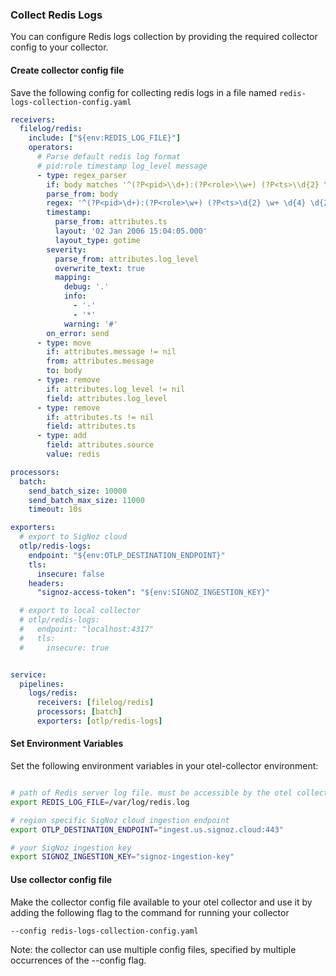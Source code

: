 ### Collect Redis Logs

You can configure Redis logs collection by providing the required collector config to your collector.

#### Create collector config file

Save the following config for collecting redis logs in a file named `redis-logs-collection-config.yaml`

```yaml
receivers:
  filelog/redis:
    include: ["${env:REDIS_LOG_FILE}"]
    operators:
      # Parse default redis log format
      # pid:role timestamp log_level message
      - type: regex_parser
        if: body matches '^(?P<pid>\\d+):(?P<role>\\w+) (?P<ts>\\d{2} \\w+ \\d{4} \\d{2}:\\d{2}:\\d{2}\\.\\d+) (?P<log_level>[.\\-*#]) (?P<message>.*)$'
        parse_from: body
        regex: '^(?P<pid>\d+):(?P<role>\w+) (?P<ts>\d{2} \w+ \d{4} \d{2}:\d{2}:\d{2}\.\d+) (?P<log_level>[.\-*#]) (?P<message>.*)$'
        timestamp:
          parse_from: attributes.ts
          layout: '02 Jan 2006 15:04:05.000'
          layout_type: gotime
        severity:
          parse_from: attributes.log_level
          overwrite_text: true
          mapping:
            debug: '.'
            info:
              - '-'
              - '*'
            warning: '#'
        on_error: send
      - type: move
        if: attributes.message != nil
        from: attributes.message
        to: body
      - type: remove
        if: attributes.log_level != nil
        field: attributes.log_level
      - type: remove
        if: attributes.ts != nil
        field: attributes.ts
      - type: add
        field: attributes.source
        value: redis

processors:
  batch:
    send_batch_size: 10000
    send_batch_max_size: 11000
    timeout: 10s

exporters:
  # export to SigNoz cloud
  otlp/redis-logs:
    endpoint: "${env:OTLP_DESTINATION_ENDPOINT}"
    tls:
      insecure: false
    headers:
      "signoz-access-token": "${env:SIGNOZ_INGESTION_KEY}"

  # export to local collector
  # otlp/redis-logs:
  #   endpoint: "localhost:4317"
  #   tls:
  #     insecure: true


service:
  pipelines:
    logs/redis:
      receivers: [filelog/redis]
      processors: [batch]
      exporters: [otlp/redis-logs]
```

#### Set Environment Variables

Set the following environment variables in your otel-collector environment:

```bash

# path of Redis server log file. must be accessible by the otel collector
export REDIS_LOG_FILE=/var/log/redis.log

# region specific SigNoz cloud ingestion endpoint
export OTLP_DESTINATION_ENDPOINT="ingest.us.signoz.cloud:443"

# your SigNoz ingestion key
export SIGNOZ_INGESTION_KEY="signoz-ingestion-key"

```

#### Use collector config file

Make the collector config file available to your otel collector and use it by adding the following flag to the command for running your collector  
```bash
--config redis-logs-collection-config.yaml
```  
Note: the collector can use multiple config files, specified by multiple occurrences of the --config flag.

